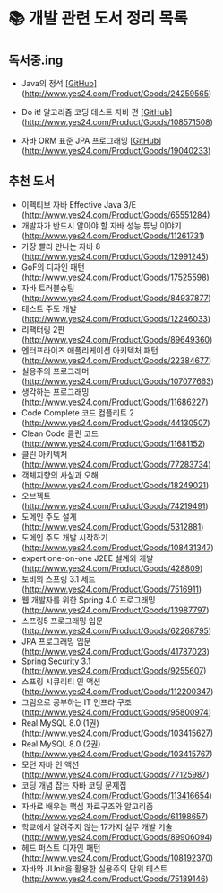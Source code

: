 # 📚 개발 관련 도서 정리 목록

## 독서중.ing
- Java의 정석  [[GitHub]](https://github.com/ljs5960/MyBookList/tree/main/Java%EC%9D%98%20%EC%A0%95%EC%84%9D/06.%20%EA%B0%9D%EC%B2%B4%EC%A7%80%ED%96%A5%20%ED%94%84%EB%A1%9C%EA%B7%B8%EB%9E%98%EB%B0%8D%201)  
(http://www.yes24.com/Product/Goods/24259565)
- Do it! 알고리즘 코딩 테스트 자바 편  [[GitHub]](https://github.com/ljs5960/MyBookList/tree/main/DoIt!%20%EC%95%8C%EA%B3%A0%EB%A6%AC%EC%A6%98_Java)  
(http://www.yes24.com/Product/Goods/108571508)  

- 자바 ORM 표준 JPA 프로그래밍  [[GitHub]](https://github.com/ljs5960/MyBookList/tree/main/%EC%9E%90%EB%B0%94%20ORM%20%ED%91%9C%EC%A4%80%20JPA%20%ED%94%84%EB%A1%9C%EA%B7%B8%EB%9E%98%EB%B0%8D)     
(http://www.yes24.com/Product/Goods/19040233)


## 추천 도서
- 이펙티브 자바 Effective Java 3/E  
(http://www.yes24.com/Product/Goods/65551284)
- 개발자가 반드시 알아야 할 자바 성능 튜닝 이야기   
(http://www.yes24.com/Product/Goods/11261731)
- 가장 빨리 만나는 자바 8  
(http://www.yes24.com/Product/Goods/12991245)
- GoF의 디자인 패턴  
(http://www.yes24.com/Product/Goods/17525598)
- 자바 트러블슈팅  
(http://www.yes24.com/Product/Goods/84937877)
- 테스트 주도 개발  
(http://www.yes24.com/Product/Goods/12246033)
- 리팩터링 2판  
(http://www.yes24.com/Product/Goods/89649360)
- 엔터프라이즈 애플리케이션 아키텍처 패턴  
(http://www.yes24.com/Product/Goods/22384677)
- 실용주의 프로그래머  
(http://www.yes24.com/Product/Goods/107077663)
- 생각하는 프로그래밍  
(http://www.yes24.com/Product/Goods/11686227)
- Code Complete 코드 컴플리트 2  
(http://www.yes24.com/Product/Goods/44130507)
- Clean Code 클린 코드  
(http://www.yes24.com/Product/Goods/11681152)
- 클린 아키텍처  
(http://www.yes24.com/Product/Goods/77283734)
- 객체지향의 사실과 오해  
(http://www.yes24.com/Product/Goods/18249021)
- 오브젝트  
(http://www.yes24.com/Product/Goods/74219491)
- 도메인 주도 설계  
(http://www.yes24.com/Product/Goods/5312881)
- 도메인 주도 개발 시작하기  
(http://www.yes24.com/Product/Goods/108431347)
- expert one-on-one J2EE 설계와 개발  
(http://www.yes24.com/Product/Goods/428809)
- 토비의 스프링 3.1 세트  
(http://www.yes24.com/Product/Goods/7516911)
- 웹 개발자를 위한 Spring 4.0 프로그래밍  
(http://www.yes24.com/Product/Goods/13987797)
- 스프링5 프로그래밍 입문  
(http://www.yes24.com/Product/Goods/62268795)
- JPA 프로그래밍 입문  
(http://www.yes24.com/Product/Goods/41787023)
- Spring Security 3.1  
(http://www.yes24.com/Product/Goods/9255607)
- 스프링 시큐리티 인 액션  
(http://www.yes24.com/Product/Goods/112200347)
- 그림으로 공부하는 IT 인프라 구조  
(http://www.yes24.com/Product/Goods/95800974)
- Real MySQL 8.0 (1권)  
(http://www.yes24.com/Product/Goods/103415627)
- Real MySQL 8.0 (2권)  
(http://www.yes24.com/Product/Goods/103415767)
- 모던 자바 인 액션   
(http://www.yes24.com/Product/Goods/77125987)
- 코딩 개념 잡는 자바 코딩 문제집  
(http://www.yes24.com/Product/Goods/113416654)
- 자바로 배우는 핵심 자료구조와 알고리즘  
(http://www.yes24.com/Product/Goods/61198657)
- 학교에서 알려주지 않는 17가지 실무 개발 기술  
(http://www.yes24.com/Product/Goods/89906094)
- 헤드 퍼스트 디자인 패턴    
(http://www.yes24.com/Product/Goods/108192370)
- 자바와 JUnit을 활용한 실용주의 단위 테스트  
(http://www.yes24.com/Product/Goods/75189146)
